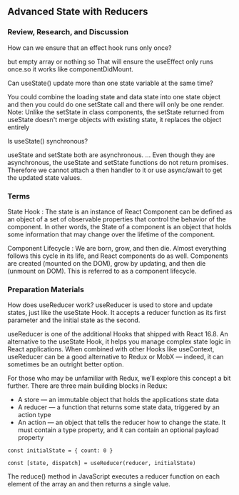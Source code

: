 ## Advanced State with Reducers

### Review, Research, and Discussion

How can we ensure that an effect hook runs only once?

but empty array or nothing so That will ensure the useEffect only runs once.so it works like componentDidMount.

Can useState() update more than one state variable at the same time?

 You could combine the loading state and data state into one state object and then you could do one setState call and there will only be one render. Note: Unlike the setState in class components, the setState returned from useState doesn't merge objects with existing state, it replaces the object entirely 

Is useState() synchronous?

useState and setState both are asynchronous. ... Even though they are asynchronous, the useState and setState functions do not return promises. Therefore we cannot attach a then handler to it or use async/await to get the updated state values.

### Terms

State Hook : The state is an instance of React Component can be defined as an object of a set of observable properties that control the behavior of the component. In other words, the State of a component is an object that holds some information that may change over the lifetime of the component.

Component Lifecycle : We are born, grow, and then die. Almost everything follows this cycle in its life, and React components do as well. Components are created (mounted on the DOM), grow by updating, and then die (unmount on DOM). This is referred to as a component lifecycle.

### Preparation Materials

How does useReducer work?
useReducer is used to store and update states, just like the useState Hook. It accepts a reducer function as its first parameter and the initial state as the second.

useReducer is one of the additional Hooks that shipped with React 16.8. An alternative to the useState Hook, it helps you manage complex state logic in React applications. When combined with other Hooks like useContext, useReducer can be a good alternative to Redux or MobX — indeed, it can sometimes be an outright better option.

For those who may be unfamiliar with Redux, we’ll explore this concept a bit further. There are three main building blocks in Redux:

- A store — an immutable object that holds the applications state data
- A reducer — a function that returns some state data, triggered by an action type
- An action — an object that tells the reducer how to change the state. It must contain a type property, and it can contain an optional payload property

```
const initialState = { count: 0 }

const [state, dispatch] = useReducer(reducer, initialState)
```

The reduce() method in JavaScript executes a reducer function on each element of the array an and then returns a single value.
